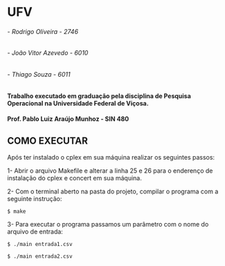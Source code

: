 # UFV
###### - Rodrigo Oliveira - 2746
###### - João Vitor Azevedo - 6010
###### - Thiago Souza - 6011

#### Trabalho executado em graduação pela disciplina de Pesquisa Operacional na Universidade Federal de Viçosa.
#### Prof. Pablo Luiz Araújo Munhoz - SIN 480

## COMO EXECUTAR

Após ter instalado o cplex em sua máquina realizar os seguintes passos:

1- Abrir o arquivo Makefile e alterar a linha 25 e 26 para o enderenço de instalação do cplex e concert em sua máquina.

2- Com o terminal aberto na pasta do projeto, compilar o programa com a seguinte instrução:

`$ make`

3- Para executar o programa passamos um parâmetro com o nome do arquivo de entrada:

`$ ./main entrada1.csv`

`$ ./main entrada2.csv`

